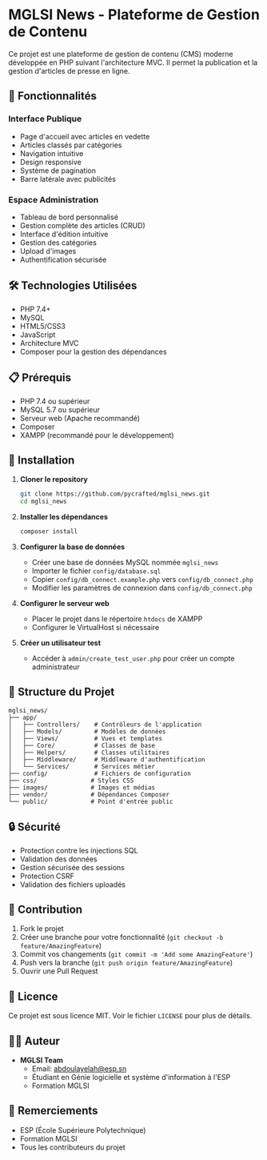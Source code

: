 # MGLSI News - Plateforme de Gestion de Contenu

Ce projet est une plateforme de gestion de contenu (CMS) moderne développée en PHP suivant l'architecture MVC. Il permet la publication et la gestion d'articles de presse en ligne.

## 🚀 Fonctionnalités

### Interface Publique
- Page d'accueil avec articles en vedette
- Articles classés par catégories
- Navigation intuitive
- Design responsive
- Système de pagination
- Barre latérale avec publicités

### Espace Administration
- Tableau de bord personnalisé
- Gestion complète des articles (CRUD)
- Interface d'édition intuitive
- Gestion des catégories
- Upload d'images
- Authentification sécurisée

## 🛠️ Technologies Utilisées

- PHP 7.4+
- MySQL
- HTML5/CSS3
- JavaScript
- Architecture MVC
- Composer pour la gestion des dépendances

## 📋 Prérequis

- PHP 7.4 ou supérieur
- MySQL 5.7 ou supérieur
- Serveur web (Apache recommandé)
- Composer
- XAMPP (recommandé pour le développement)

## 🚀 Installation

1. **Cloner le repository**
   ```bash
   git clone https://github.com/pycrafted/mglsi_news.git
   cd mglsi_news
   ```

2. **Installer les dépendances**
   ```bash
   composer install
   ```

3. **Configurer la base de données**
   - Créer une base de données MySQL nommée `mglsi_news`
   - Importer le fichier `config/database.sql`
   - Copier `config/db_connect.example.php` vers `config/db_connect.php`
   - Modifier les paramètres de connexion dans `config/db_connect.php`

4. **Configurer le serveur web**
   - Placer le projet dans le répertoire `htdocs` de XAMPP
   - Configurer le VirtualHost si nécessaire

5. **Créer un utilisateur test**
   - Accéder à `admin/create_test_user.php` pour créer un compte administrateur

## 📁 Structure du Projet

```
mglsi_news/
├── app/
│   ├── Controllers/    # Contrôleurs de l'application
│   ├── Models/         # Modèles de données
│   ├── Views/          # Vues et templates
│   ├── Core/           # Classes de base
│   ├── Helpers/        # Classes utilitaires
│   ├── Middleware/     # Middleware d'authentification
│   └── Services/       # Services métier
├── config/             # Fichiers de configuration
├── css/               # Styles CSS
├── images/            # Images et médias
├── vendor/            # Dépendances Composer
└── public/            # Point d'entrée public
```

## 🔒 Sécurité

- Protection contre les injections SQL
- Validation des données
- Gestion sécurisée des sessions
- Protection CSRF
- Validation des fichiers uploadés

## 👥 Contribution

1. Fork le projet
2. Créer une branche pour votre fonctionnalité (`git checkout -b feature/AmazingFeature`)
3. Commit vos changements (`git commit -m 'Add some AmazingFeature'`)
4. Push vers la branche (`git push origin feature/AmazingFeature`)
5. Ouvrir une Pull Request

## 📝 Licence

Ce projet est sous licence MIT. Voir le fichier `LICENSE` pour plus de détails.

## 👨‍💻 Auteur

* **MGLSI Team**
  * Email: abdoulayelah@esp.sn
  * Étudiant en Génie logicielle et système d'information à l'ESP
  * Formation MGLSI

## 🙏 Remerciements

- ESP (École Supérieure Polytechnique)
- Formation MGLSI
- Tous les contributeurs du projet

